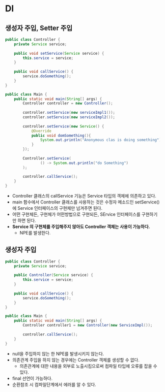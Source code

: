# DI

## 생성자 주입, Setter 주입

```java
public class Controller {
    private Service service;
    
    public void setService(Service service) {
        this.service = service;
    }
    
    public void callService() {
        service.doSomething();
    }
}
```

```java
public class Main {
    public static void main(String[] args) {
        Controller controller = new Controller();
        
        controller.setService(new serviceImpl1());
        controller.setService(new serviceImpl2());
        
        controller.setService(new Service() {
            @Override
            public void domSomething(){
                System.out.println("Anonymous clas is doing something");
            }
        });
        
        Controller.setService(
                () -> System.out.println("do Something")
        );
        
        controller.callService();
    }
}
```

- Controller 클래스의 callService 기능은 Service 타입의 객체에 의존하고 있다.
- main 함수에서 Controller 클래스를 사용하는 것은 수정자 메소드인 setService() 에 Service 인터페이스의 구현체만 넘겨주면 된다.
- 어떤 구현체든, 구현체가 어떤방법으로 구현되든, SErvice 인터페이스를 구현하기만 하면 된다.
- **Service 의 구현체를 주입해주지 않아도 Controller 객체는 사용이 가능하다.**
    + NPE를 발생한다.
    
## 생성자 주입

```java
public class Controller {
    private Service service;
    
    public Controller(Service service) {
        this.service = service;
    }
    
    public void callService() {
        service.doSomething();
    }
}
```

```java
public class Main {
    public static void main(String[] args) {
        Controller controller1 = new Controller(new ServiceImpl());
        
        controller.callService();
    }
}
```

- null을 주입하지 않는 한 NPE를 발생시키지 않는다.
- 의존관계 주입을 하지 않는 경우에는 Controller 객체를 생성할 수 없다.
    + 의존관계에 대한 내용을 외부로 노출시킴으로써 컴파일 타입에 오류를 잡을 수 있다.
- final 선언이 가능하다.
- 순환참조 시 컴파일단계에서 에러를 알 수 있다.